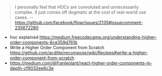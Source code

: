 > I personally feel that HOCs are convoluted and unnecessarily complex. It just comes off dogmatic at the cost of real-world use cases.
> -- https://github.com/facebook/flow/issues/2135#issuecomment-235672280

- hoc explained https://medium.freecodecamp.org/understanding-higher-order-components-6ce359d761b
- Write a Higher Order Component from Scratch https://github.com/acdlite/recompose/wiki/Recipes#write-a-higher-order-component-from-scratch
- https://medium.com/@franleplant/react-higher-order-components-in-depth-cf9032ee6c3e
